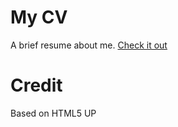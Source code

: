 # My CV
A brief resume about me. 
[Check it out](https://910475syk.github.io/CV/)

# Credit
Based on HTML5 UP